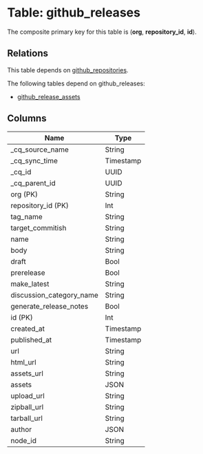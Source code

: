 # Table: github_releases

The composite primary key for this table is (**org**, **repository_id**, **id**).

## Relations

This table depends on [github_repositories](github_repositories.md).

The following tables depend on github_releases:
  - [github_release_assets](github_release_assets.md)

## Columns

| Name          | Type          |
| ------------- | ------------- |
|_cq_source_name|String|
|_cq_sync_time|Timestamp|
|_cq_id|UUID|
|_cq_parent_id|UUID|
|org (PK)|String|
|repository_id (PK)|Int|
|tag_name|String|
|target_commitish|String|
|name|String|
|body|String|
|draft|Bool|
|prerelease|Bool|
|make_latest|String|
|discussion_category_name|String|
|generate_release_notes|Bool|
|id (PK)|Int|
|created_at|Timestamp|
|published_at|Timestamp|
|url|String|
|html_url|String|
|assets_url|String|
|assets|JSON|
|upload_url|String|
|zipball_url|String|
|tarball_url|String|
|author|JSON|
|node_id|String|